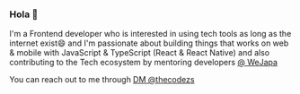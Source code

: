 ### Hola 👋
  
  I'm a Frontend developer who is interested in using tech tools as long as the internet exist😄 and I'm passionate about building things that works on web & mobile with             JavaScript & TypeScript (React & React Native) and also contributing to the Tech ecosystem by mentoring developers [@ WeJapa](https://www.wejapa.com/)
  
  You can reach out to me through [DM @thecodezs](https://twitter.com/thecodezs)
